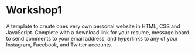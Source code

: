 # Workshop1
A template to create ones very own personal website in HTML, CSS and JavaScript. Complete with a download link for your resume, message board to send comments to your email address, and hyperlinks to any of your Instagram, Facebook, and Twitter accounts. 
